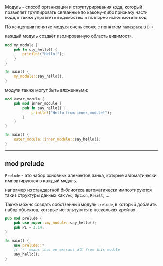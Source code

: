 Модуль - способ организации и структурирования кода, который позволяет группировать связанные по какому-либо признаку части кода, а также управлять видимостью и повторно использовать код.

По концепции понятие модуля очень схоже с понятием `namespace` в `C++`.


каждый модуль создаёт изолированную область видимости.



```Rust
mod my_module {
	pub fn say_hello() {
		println!("Hello!");
	}
}

fn main() {
	my_module::say_hello();
}
```


модули также могут быть вложенными:

```Rust
mod outer_module {
    pub mod inner_module {
        pub fn say_hello() {
            println!("Hello from inner_module!");
        }
    }
}

fn main() {
    outer_module::inner_module::say_hello();
}
```

---

## mod prelude 

`Prelude` - это набор основных элементов языка, которые автоматически импортируются в каждый модуль.

например из стандартной библиотека автоматически импортируются такие структуры данных как `Vec`, `Option`, `Result`, ...

Также можно создать собственный модуль `prelude`, в который добавить набор объектов, которые используются в нескольких крейтах.



```Rust
pub mod prelude {
	pub use super::my_module::say_hello();
	pub PI = 3.14;
}

fn main() {
	use prelude::*
	// '*' means that we extract all from this module
	say_hello();
}
```